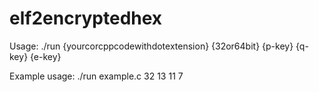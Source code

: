 # elf2encryptedhex
Usage: ./run {yourcorcppcodewithdotextension} {32or64bit} {p-key} {q-key} {e-key}

Example usage: ./run example.c 32 13 11 7
